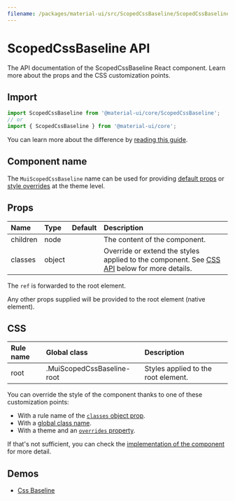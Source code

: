 ```yaml
---
filename: /packages/material-ui/src/ScopedCssBaseline/ScopedCssBaseline.js
---
```


<!--- This documentation is automatically generated, do not try to edit it. -->

# ScopedCssBaseline API

<p class="description">The API documentation of the ScopedCssBaseline React component. Learn more about the props and the CSS customization points.</p>

## Import

```js
import ScopedCssBaseline from '@material-ui/core/ScopedCssBaseline';
// or
import { ScopedCssBaseline } from '@material-ui/core';
```

You can learn more about the difference by [reading this guide](/guides/minimizing-bundle-size/).



## Component name

The `MuiScopedCssBaseline` name can be used for providing [default props](/customization/globals/#default-props) or [style overrides](/customization/globals/#css) at the theme level.

## Props

| Name | Type | Default | Description |
|:-----|:-----|:--------|:------------|
| <span class="prop-name">children</span> | <span class="prop-type">node</span> |  | The content of the component. |
| <span class="prop-name">classes</span> | <span class="prop-type">object</span> |  | Override or extend the styles applied to the component. See [CSS API](#css) below for more details. |

The `ref` is forwarded to the root element.

Any other props supplied will be provided to the root element (native element).

## CSS

| Rule name | Global class | Description |
|:-----|:-------------|:------------|
| <span class="prop-name">root</span> | <span class="prop-name">.MuiScopedCssBaseline-root</span> | Styles applied to the root element.

You can override the style of the component thanks to one of these customization points:

- With a rule name of the [`classes` object prop](/customization/components/#overriding-styles-with-classes).
- With a [global class name](/customization/components/#overriding-styles-with-global-class-names).
- With a theme and an [`overrides` property](/customization/globals/#css).

If that's not sufficient, you can check the [implementation of the component](https://github.com/mui-org/material-ui/blob/v4.x/packages/material-ui/src/ScopedCssBaseline/ScopedCssBaseline.js) for more detail.

## Demos

- [Css Baseline](/components/css-baseline/)

